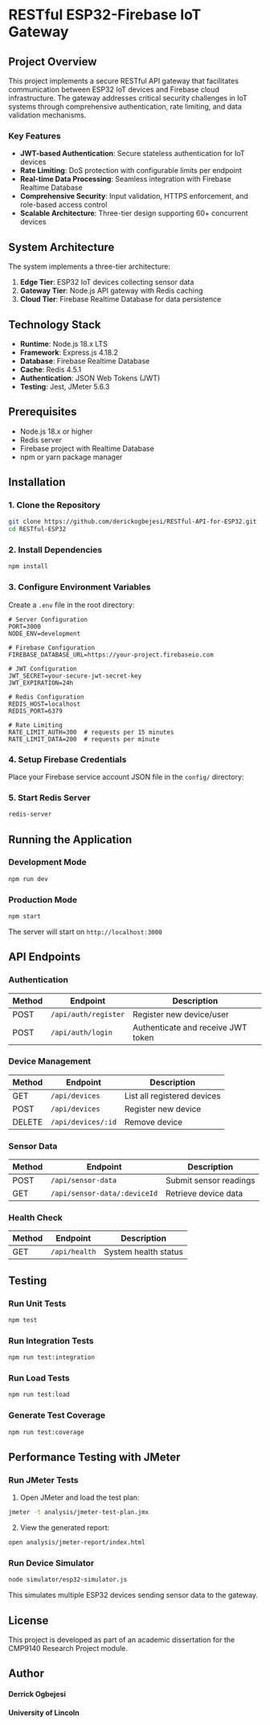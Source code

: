 # RESTful ESP32-Firebase IoT Gateway

## Project Overview

This project implements a secure RESTful API gateway that facilitates communication between ESP32 IoT devices and Firebase cloud infrastructure. The gateway addresses critical security challenges in IoT systems through comprehensive authentication, rate limiting, and data validation mechanisms.

### Key Features

- **JWT-based Authentication**: Secure stateless authentication for IoT devices
- **Rate Limiting**: DoS protection with configurable limits per endpoint
- **Real-time Data Processing**: Seamless integration with Firebase Realtime Database
- **Comprehensive Security**: Input validation, HTTPS enforcement, and role-based access control
- **Scalable Architecture**: Three-tier design supporting 60+ concurrent devices

## System Architecture

The system implements a three-tier architecture:
1. **Edge Tier**: ESP32 IoT devices collecting sensor data
2. **Gateway Tier**: Node.js API gateway with Redis caching
3. **Cloud Tier**: Firebase Realtime Database for data persistence

## Technology Stack

- **Runtime**: Node.js 18.x LTS
- **Framework**: Express.js 4.18.2
- **Database**: Firebase Realtime Database
- **Cache**: Redis 4.5.1
- **Authentication**: JSON Web Tokens (JWT)
- **Testing**: Jest, JMeter 5.6.3

## Prerequisites

- Node.js 18.x or higher
- Redis server
- Firebase project with Realtime Database
- npm or yarn package manager

## Installation

### 1. Clone the Repository

```bash
git clone https://github.com/derickogbejesi/RESTful-API-for-ESP32.git
cd RESTful-ESP32
```

### 2. Install Dependencies

```bash
npm install
```

### 3. Configure Environment Variables

Create a `.env` file in the root directory:

```env
# Server Configuration
PORT=3000
NODE_ENV=development

# Firebase Configuration
FIREBASE_DATABASE_URL=https://your-project.firebaseio.com

# JWT Configuration
JWT_SECRET=your-secure-jwt-secret-key
JWT_EXPIRATION=24h

# Redis Configuration
REDIS_HOST=localhost
REDIS_PORT=6379

# Rate Limiting
RATE_LIMIT_AUTH=300  # requests per 15 minutes
RATE_LIMIT_DATA=200  # requests per minute
```

### 4. Setup Firebase Credentials

Place your Firebase service account JSON file in the `config/` directory:

### 5. Start Redis Server

```bash
redis-server
```

## Running the Application

### Development Mode

```bash
npm run dev
```

### Production Mode

```bash
npm start
```

The server will start on `http://localhost:3000`

## API Endpoints

### Authentication

| Method | Endpoint | Description |
|--------|----------|-------------|
| POST | `/api/auth/register` | Register new device/user |
| POST | `/api/auth/login` | Authenticate and receive JWT token |

### Device Management

| Method | Endpoint | Description |
|--------|----------|-------------|
| GET | `/api/devices` | List all registered devices |
| POST | `/api/devices` | Register new device |
| DELETE | `/api/devices/:id` | Remove device |

### Sensor Data

| Method | Endpoint | Description |
|--------|----------|-------------|
| POST | `/api/sensor-data` | Submit sensor readings |
| GET | `/api/sensor-data/:deviceId` | Retrieve device data |

### Health Check

| Method | Endpoint | Description |
|--------|----------|-------------|
| GET | `/api/health` | System health status |

## Testing

### Run Unit Tests

```bash
npm test
```

### Run Integration Tests

```bash
npm run test:integration
```

### Run Load Tests

```bash
npm run test:load
```

### Generate Test Coverage

```bash
npm run test:coverage
```

## Performance Testing with JMeter

### Run JMeter Tests

1. Open JMeter and load the test plan:
```bash
jmeter -t analysis/jmeter-test-plan.jmx
```

2. View the generated report:
```bash
open analysis/jmeter-report/index.html
```

### Run Device Simulator

```bash
node simulator/esp32-simulator.js
```
This simulates multiple ESP32 devices sending sensor data to the gateway.

## License

This project is developed as part of an academic dissertation for the CMP9140 Research Project module.

## Author

#### Derrick Ogbejesi

#### University of Lincoln
